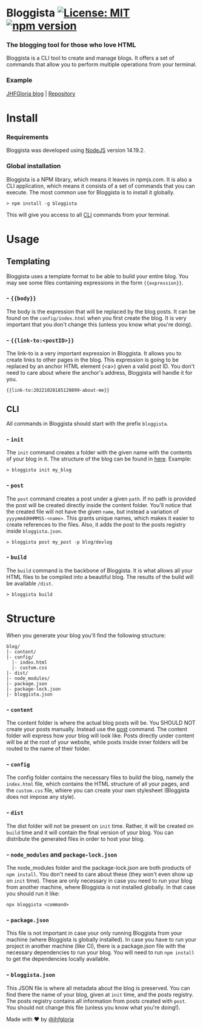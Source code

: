 # Bloggista  [![License: MIT](https://img.shields.io/badge/License-MIT-yellow.svg)](https://opensource.org/licenses/MIT) [![npm version](https://img.shields.io/npm/v/bloggista)](https://img.shields.io/npm/v/bloggista) 

### The blogging tool for those who love HTML

Bloggista is a CLI tool to create and manage blogs. It offers a set of commands that allow you to perform multiple operations from your terminal.

### Example

[JHFGloria blog](https://jhfgloria.com/)
| [Repository](https://github.com/jhfgloria/jhfgloria.github.io)

# Install

### Requirements

Bloggista was developed using [NodeJS](https://nodejs.org/en/) version 14.19.2.

### Global installation

Bloggista is a NPM library, which means it leaves in npmjs.com. It is also a CLI application, which means it consists of a set of commands that you can execute. The most common use for Bloggista is to install it globally.

```
> npm install -g bloggista
```

This will give you access to all [CLI](#cli) commands from your terminal.

# Usage

## Templating

Bloggista uses a template format to be able to build your entire blog. You may see some files containing expressions in the form `{{expression}}`.

### - `{{body}}`

The body is the expression that will be replaced by the blog posts. It can be found on the `config/index.html` when you first create the blog. It is very important that you don't change this (unless you know what you're doing).

### - `{{link-to:<postID>}}`

The link-to is a very important expression in Bloggista. It allows you to create links to other pages in the blog. This expression is going to be replaced by an anchor HTML element (&lt;a&gt;) given a valid post ID. You don't need to care about where the anchor's address, Bloggista will handle it for you.

```
{{link-to:20221028185120899-about-me}}
```

## CLI

All commands in Bloggista should start with the prefix `bloggista`.

### - `init`

The `init` command creates a folder with the given name with the contents of your blog in it. The structure of the blog can be found in [here](#structure). Example:

```
> bloggista init my_blog
```

### - `post`

The `post` command creates a post under a given `path`. If no path is provided the post will be created directly inside the content folder. You'll notice that the created file will not have the given `name`, but instead a variation of `yyyymmddHHMMSS-<name>`. This grants unique names, which makes it easier to create references to the files. Also, it adds the post to the posts registry inside `bloggista.json`.

```
> bloggista post my_post -p blog/devlog
```

### - `build`

The `build` command is the backbone of Bloggista. It is what allows all your HTML files to be compiled into a beautiful blog. The results of the build will be available `/dist`.

```
> bloggista build
```

# Structure

When you generate your blog you'll find the following structure:

```
blog/
|- content/
|- config/
  |- index.html
  |- custom.css
|- dist/
|- node_modules/
|- package.json
|- package-lock.json
|- bloggista.json
```

### - `content`

The content folder is where the actual blog posts will be. You SHOULD NOT create your posts manually. Instead use the [post](#post) command. The content folder will express how your blog will look like. Posts directly under content will be at the root of your website, while posts inside inner folders will be routed to the name of their folder.

### - `config`

The config folder contains the necessary files to build the blog, namely the `index.html` file, which contains the HTML structure of all your pages, and the `custom.css` file, whiere you can create your own stylesheet (Bloggista does not impose any style).

### - `dist`

The dist folder will not be present on `init` time. Rather, it will be created on `build` time and it will contain the final version of your blog. You can distribute the generated files in order to host your blog.

### - `node_modules` and `package-lock.json`

The node_modules folder and the package-lock.json are both products of `npm install`. You don't need to care about these (they won't even show up on `init` time). These are only necessary in case you need to run your blog from another machine, where Bloggista is not installed globally. In that case you should run it like:

```
npx bloggista <command>
```

### - `package.json`

This file is not important in case your only running Bloggista from your machine (where Bloggista is globally installed). In case you have to run your project in another machine (like CI), there is a package.json file with the necessary dependencies to run your blog. You will need to run `npm install` to get the dependencies locally available. 

### - `bloggista.json`

This JSON file is where all metadata about the blog is preserved. You can find there the name of your blog, given at `init` time, and the posts registry. The posts registry contains all information from posts created with `post`. You should not change this file (unless you know what you're doing!).

Made with ♥️ by [@jhfgloria](https://github.com/jhfgloria)